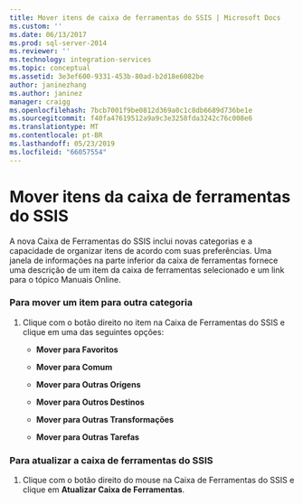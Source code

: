 ```yaml
---
title: Mover itens de caixa de ferramentas do SSIS | Microsoft Docs
ms.custom: ''
ms.date: 06/13/2017
ms.prod: sql-server-2014
ms.reviewer: ''
ms.technology: integration-services
ms.topic: conceptual
ms.assetid: 3e3ef600-9331-453b-80ad-b2d18e6082be
author: janinezhang
ms.author: janinez
manager: craigg
ms.openlocfilehash: 7bcb7001f9be0812d369a0c1c8db6689d736be1e
ms.sourcegitcommit: f40fa47619512a9a9c3e3258fda3242c76c008e6
ms.translationtype: MT
ms.contentlocale: pt-BR
ms.lasthandoff: 05/23/2019
ms.locfileid: "66057554"
---
```

# <a name="move-ssis-toolbox-items"></a>Mover itens da caixa de ferramentas do SSIS
  A nova Caixa de Ferramentas do SSIS inclui novas categorias e a capacidade de organizar itens de acordo com suas preferências. Uma janela de informações na parte inferior da caixa de ferramentas fornece uma descrição de um item da caixa de ferramentas selecionado e um link para o tópico Manuais Online.  
  
### <a name="to-move-an-item-to-another-category"></a>Para mover um item para outra categoria  
  
1.  Clique com o botão direito no item na Caixa de Ferramentas do SSIS e clique em uma das seguintes opções:  
  
    -   **Mover para Favoritos**  
  
    -   **Mover para Comum**  
  
    -   **Mover para Outras Origens**  
  
    -   **Mover para Outros Destinos**  
  
    -   **Mover para Outras Transformações**  
  
    -   **Mover para Outras Tarefas**  
  
### <a name="to-refresh-the-ssis-toolbox"></a>Para atualizar a caixa de ferramentas do SSIS  
  
1.  Clique com o botão direito do mouse na Caixa de Ferramentas do SSIS e clique em **Atualizar Caixa de Ferramentas**.  
  
  

